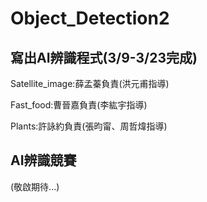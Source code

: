 # Object_Detection2
## 寫出AI辨識程式(3/9-3/23完成)
Satellite_image:薛孟蓁負責(洪元甫指導)

Fast_food:曹晉嘉負責(李紘宇指導)

Plants:許詠約負責(張昀甯、周哲煒指導)

## AI辨識競賽
(敬啟期待...)